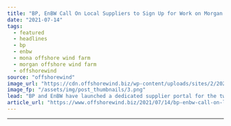 ```yaml
---
title: "BP, EnBW Call On Local Suppliers to Sign Up for Work on Morgan & Mona OWFs"
date: "2021-07-14"
tags: 
  - featured
  - headlines
  - bp
  - enbw
  - mona offshore wind farm
  - morgan offshore wind farm
  - offshorewind
source: "offshorewind"
image_url: "https://cdn.offshorewind.biz/wp-content/uploads/sites/2/2021/07/14092004/BP-EnBW_Morgan-and-Mona-OWFs.png"
image_fp: "/assets/img/post_thumbnails/3.png"
lead: "BP and EnBW have launched a dedicated supplier portal for the two offshore wind"
article_url: "https://www.offshorewind.biz/2021/07/14/bp-enbw-call-on-local-suppliers-to-sign-up-for-work-on-morgan-mona-owfs/"
---
```


---
